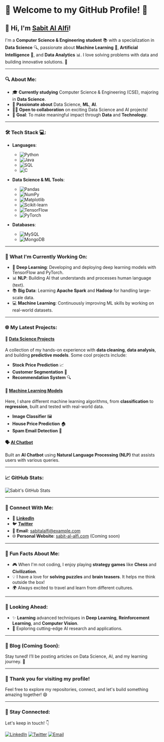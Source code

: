 # 🌟 **Welcome to my GitHub Profile!** 🌟

## 👋 **Hi, I'm [Sabit Al Alfi](https://github.com/eganstark)**! 

I'm a **Computer Science & Engineering student** 📚 with a specialization in **Data Science** 🔍, passionate about **Machine Learning** 🤖, **Artificial Intelligence** 🤖, and **Data Analytics** 📊. I love solving problems with data and building innovative solutions. 🚀

---

### 🔍 **About Me**:
- 🎓 **Currently studying** Computer Science & Engineering (CSE), majoring in **Data Science**.
- 🌱 **Passionate about** Data Science, **ML**, **AI**.
- 👨‍💻 **Open to collaboration** on exciting Data Science and AI projects!
- 🎯 **Goal**: To make meaningful impact through **Data** and **Technology**.

---

### 🛠️ **Tech Stack** 💻:

- **Languages**:  
  - ![Python](https://img.shields.io/badge/-Python-3776AB?style=flat&logo=python&logoColor=white)
  - ![Java](https://img.shields.io/badge/-Java-007396?style=flat&logo=java&logoColor=white)
  - ![SQL](https://img.shields.io/badge/-SQL-003B57?style=flat&logo=postgresql&logoColor=white)
  - ![C](https://img.shields.io/badge/-C-003B57?style=flat&logo=postgresql&logoColor=white)

- **Data Science & ML Tools**:  
  - ![Pandas](https://img.shields.io/badge/-Pandas-150458?style=flat&logo=pandas&logoColor=white)
  - ![NumPy](https://img.shields.io/badge/-NumPy-013243?style=flat&logo=numpy&logoColor=white)
  - ![Matplotlib](https://img.shields.io/badge/-Matplotlib-003B57?style=flat&logo=matplotlib&logoColor=white)
  - ![Scikit-learn](https://img.shields.io/badge/-Scikit--learn-F7931E?style=flat&logo=scikit-learn&logoColor=white)
  - ![TensorFlow](https://img.shields.io/badge/-TensorFlow-FF6F00?style=flat&logo=tensorflow&logoColor=white)
  - ![PyTorch](https://img.shields.io/badge/-PyTorch-EE4C2C?style=flat&logo=pytorch&logoColor=white)

- **Databases**:  
  - ![MySQL](https://img.shields.io/badge/-MySQL-4479A1?style=flat&logo=mysql&logoColor=white)
  - ![MongoDB](https://img.shields.io/badge/-MongoDB-47A248?style=flat&logo=mongodb&logoColor=white)

---

### 🚀 **What I'm Currently Working On**:

- 🧠 **Deep Learning**: Developing and deploying deep learning models with TensorFlow and PyTorch.
- 📊 **NLP**: Building AI that understands and processes human language (text).
- 📚 **Big Data**: Learning **Apache Spark** and **Hadoop** for handling large-scale data.
- 💻 **Machine Learning**: Continuously improving ML skills by working on real-world datasets.

---

### 🌐 **My Latest Projects**:

#### 🚀 **[Data Science Projects](https://github.com/sabit-al-alfi/Data-Science-Projects)**  
A collection of my hands-on experience with **data cleaning**, **data analysis**, and building **predictive models**. Some cool projects include:

- **Stock Price Prediction** 📈
- **Customer Segmentation** 🛒
- **Recommendation System** 🔍

#### 🤖 **[Machine Learning Models](https://github.com/sabit-al-alfi/Machine-Learning-Models)**  
Here, I share different machine learning algorithms, from **classification** to **regression**, built and tested with real-world data.

- **Image Classifier** 🖼️
- **House Price Prediction** 🏠
- **Spam Email Detection** 📧

#### 🗣️ **[AI Chatbot](https://github.com/sabit-al-alfi/AI-Chatbot)**  
Built an **AI Chatbot** using **Natural Language Processing (NLP)** that assists users with various queries.

---

### 📈 **GitHub Stats**:

![Sabit's GitHub Stats](https://github-readme-stats.vercel.app/api?username=eganstark&show_icons=true&count_private=true&hide=prs&theme=highcontrast)

---

### 🤝 **Connect With Me**:

- 💼 **[LinkedIn](https://www.linkedin.com/in/sabit-al-alfi)**  
- 🐦 **[Twitter](https://twitter.com/SabitAlAlfi)**  
- 📧 **Email**: sabitalalfi@example.com  
- 🌐 **Personal Website**: [sabit-al-alfi.com](https://sabit-al-alfi.com) (Coming soon)

---

### 🌟 **Fun Facts About Me**:

- 🎮 When I'm not coding, I enjoy playing **strategy games** like **Chess** and **Civilization**.
- 💡 I have a love for **solving puzzles** and **brain teasers**. It helps me think outside the box!
- 🌍 Always excited to travel and learn from different cultures.

---

### 🔮 **Looking Ahead**:
- ✨ **Learning** advanced techniques in **Deep Learning**, **Reinforcement Learning**, and **Computer Vision**.
- 🚀 Exploring cutting-edge AI research and applications.

---

### 📝 **Blog (Coming Soon)**:

Stay tuned! I’ll be posting articles on Data Science, AI, and my learning journey. 📝

---

### 💬 **Thank you for visiting my profile!**  
Feel free to explore my repositories, connect, and let's build something amazing together! 😄

---

### 📍 **Stay Connected:**

Let's keep in touch! 👇

[![LinkedIn](https://img.shields.io/badge/LinkedIn-%230077B5.svg?style=flat&logo=linkedin&logoColor=white)](https://www.linkedin.com/in/sabit-al-alfi) 
[![Twitter](https://img.shields.io/badge/Twitter-%231DA1F2.svg?style=flat&logo=twitter&logoColor=white)](https://twitter.com/SabitAlAlfi) 
[![Email](https://img.shields.io/badge/Email-%23D44638.svg?style=flat&logo=gmail&logoColor=white)](mailto:sabitalalfi@example.com)
